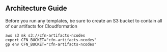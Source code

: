 ## Architecture Guide

Before you run any templates, be sure to create an S3 bucket to contain
all of our artifacts for Cloudformation

```
aws s3 mk s3://cfn-artifacts-ncodes
export CFN_BUCKET="cfn-artifacts-ncodes"
gp env CFN_BUCKET="cfn-artifacts-ncodes"
```

